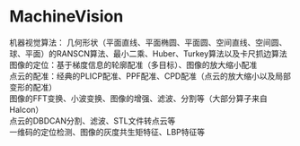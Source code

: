 # MachineVision
机器视觉算法：
  几何形状（平面直线、平面椭圆、平面圆、空间直线、空间圆、球、平面）的RANSCN算法、最小二乘、Huber、Turkey算法以及卡尺抓边算法  
  图像的定位：基于梯度信息的轮廓配准（多目标）、图像的放大缩小配准  
  点云的配准：经典的PLICP配准、PPF配准、CPD配准（点云的放大缩小以及局部变形的配准）  
  图像的FFT变换、小波变换、图像的增强、滤波、分割等（大部分算子来自Halcon）  
  点云的DBDCAN分割、滤波、STL文件转点云等  
  一维码的定位检测、图像的灰度共生矩特征、LBP特征等  
